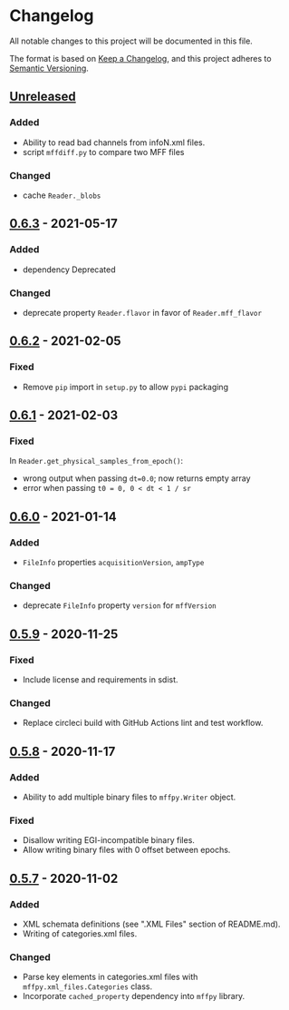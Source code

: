 # Changelog
All notable changes to this project will be documented in this file.

The format is based on [Keep a Changelog](https://keepachangelog.com/en/1.0.0/),
and this project adheres to [Semantic Versioning](https://semver.org/spec/v2.0.0.html).

## [Unreleased]
### Added
- Ability to read bad channels from infoN.xml files.
- script `mffdiff.py` to compare two MFF files

### Changed
- cache `Reader._blobs`

## [0.6.3] - 2021-05-17
### Added
- dependency Deprecated

### Changed
- deprecate property `Reader.flavor` in favor of `Reader.mff_flavor`

## [0.6.2] - 2021-02-05
### Fixed
- Remove `pip` import in `setup.py` to allow `pypi` packaging

## [0.6.1] - 2021-02-03
### Fixed
In `Reader.get_physical_samples_from_epoch()`:

- wrong output when passing `dt=0.0`; now returns empty array
- error when passing `t0 = 0, 0 < dt < 1 / sr`

## [0.6.0] - 2021-01-14
### Added
- `FileInfo` properties `acquisitionVersion`, `ampType`

### Changed
- deprecate `FileInfo` property `version` for `mffVersion`

## [0.5.9] - 2020-11-25
### Fixed
- Include license and requirements in sdist.

### Changed
- Replace circleci build with GitHub Actions lint and test workflow.

## [0.5.8] - 2020-11-17
### Added
- Ability to add multiple binary files to `mffpy.Writer` object.

### Fixed
- Disallow writing EGI-incompatible binary files.
- Allow writing binary files with 0 offset between epochs.

## [0.5.7] - 2020-11-02
### Added
- XML schemata definitions (see ".XML Files" section of README.md).
- Writing of categories.xml files.

### Changed
- Parse key elements in categories.xml files with `mffpy.xml_files.Categories` class.
- Incorporate `cached_property` dependency into `mffpy` library.

[Unreleased]: https://github.com/bel-public/mffpy/compare/v0.6.3...HEAD
[0.6.3]: https://github.com/bel-public/mffpy/compare/v0.6.2...v0.6.3
[0.6.2]: https://github.com/bel-public/mffpy/compare/v0.6.1...v0.6.2
[0.6.1]: https://github.com/bel-public/mffpy/compare/v0.6.0...v0.6.1
[0.6.0]: https://github.com/bel-public/mffpy/compare/v0.5.9...v0.6.0
[0.5.9]: https://github.com/bel-public/mffpy/compare/v0.5.8...v0.5.9
[0.5.8]: https://github.com/bel-public/mffpy/compare/v0.5.7...v0.5.8
[0.5.7]: https://github.com/bel-public/mffpy/releases/tag/v0.5.7

